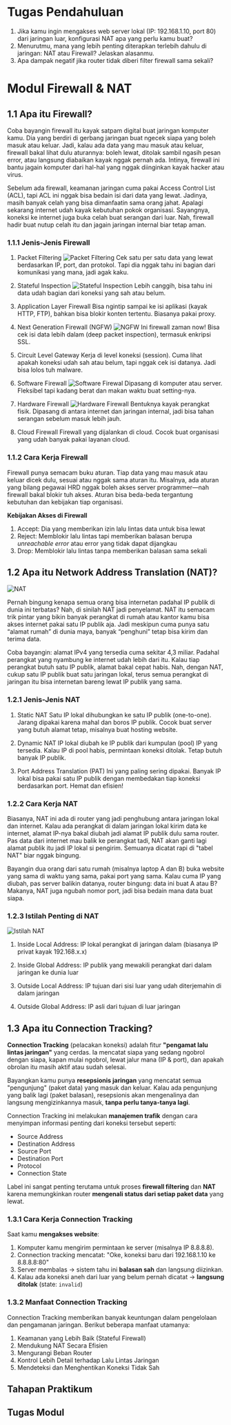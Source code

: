 # Tugas Pendahuluan
1. Jika kamu ingin mengakses web server lokal (IP: 192.168.1.10, port 80) dari jaringan luar, konfigurasi NAT apa yang perlu kamu buat?
2. Menurutmu, mana yang lebih penting diterapkan terlebih dahulu di jaringan: NAT atau Firewall? Jelaskan alasanmu.
3. Apa dampak negatif jika router tidak diberi filter firewall sama sekali?

# Modul Firewall & NAT
## 1.1 Apa itu Firewall?
Coba bayangin firewall itu kayak satpam digital buat jaringan komputer kamu. Dia yang berdiri di gerbang jaringan buat ngecek siapa yang boleh masuk atau keluar. Jadi, kalau ada data yang mau masuk atau keluar, firewall bakal lihat dulu aturannya: boleh lewat, ditolak sambil ngasih pesan error, atau langsung diabaikan kayak nggak pernah ada. Intinya, firewall ini bantu jagain komputer dari hal-hal yang nggak diinginkan kayak hacker atau virus.

Sebelum ada firewall, keamanan jaringan cuma pakai Access Control List (ACL), tapi ACL ini nggak bisa bedain isi dari data yang lewat. Jadinya, masih banyak celah yang bisa dimanfaatin sama orang jahat. Apalagi sekarang internet udah kayak kebutuhan pokok organisasi. Sayangnya, koneksi ke internet juga buka celah buat serangan dari luar. Nah, firewall hadir buat nutup celah itu dan jagain jaringan internal biar tetap aman.

### 1.1.1 Jenis-Jenis Firewall
1. Packet Filtering<d>
![Packet Filtering](images/1.1.1_PacketFiltering.png)
Cek satu per satu data yang lewat berdasarkan IP, port, dan protokol. Tapi dia nggak tahu ini bagian dari komunikasi yang mana, jadi agak kaku.

2. Stateful Inspection<d>
![Stateful Inspection](images/1.1.1_StatefulInspection.webp)
Lebih canggih, bisa tahu ini data udah bagian dari koneksi yang sah atau belum.

3. Application Layer Firewall
Bisa ngintip sampai ke isi aplikasi (kayak HTTP, FTP), bahkan bisa blokir konten tertentu. Biasanya pakai proxy.

4. Next Generation Firewall (NGFW)<d>
![NGFW](images/1.1.1_NGFW)
Ini firewall zaman now! Bisa cek isi data lebih dalam (deep packet inspection), termasuk enkripsi SSL.

5. Circuit Level Gateway
Kerja di level koneksi (session). Cuma lihat apakah koneksi udah sah atau belum, tapi nggak cek isi datanya. Jadi bisa lolos tuh malware.

6. Software Firewall<d>
![Software Firewal](images/1.1.1_SoftwareFirewall.webp)
Dipasang di komputer atau server. Fleksibel tapi kadang berat dan makan waktu buat setting-nya.

7. Hardware Firewall<d>
![Hardware Firewall](images/1.1.1_HardwareFirewall.webp)
Bentuknya kayak perangkat fisik. Dipasang di antara internet dan jaringan internal, jadi bisa tahan serangan sebelum masuk lebih jauh.

8. Cloud Firewall
Firewall yang dijalankan di cloud. Cocok buat organisasi yang udah banyak pakai layanan cloud.

### 1.1.2 Cara Kerja Firewall
Firewall punya semacam buku aturan. Tiap data yang mau masuk atau keluar dicek dulu, sesuai atau nggak sama aturan itu. Misalnya, ada aturan yang bilang pegawai HRD nggak boleh akses server programmer—nah firewall bakal blokir tuh akses. Aturan bisa beda-beda tergantung kebutuhan dan kebijakan tiap organisasi.

**Kebijakan Akses di Firewall**
1. Accept: Dia yang memberikan izin lalu lintas data untuk bisa lewat
2. Reject: Memblokir lalu lintas tapi memberikan balasan berupa *unreachable error* atau error yang tidak dapat dijangkau
3. Drop: Memblokir lalu lintas tanpa memberikan balasan sama sekali

## 1.2 Apa itu Network Address Translation (NAT)?
![NAT](images/1.2_NAT.jpg)

Pernah bingung kenapa semua orang bisa internetan padahal IP publik di dunia ini terbatas? Nah, di sinilah NAT jadi penyelamat. NAT itu semacam trik pintar yang bikin banyak perangkat di rumah atau kantor kamu bisa akses internet pakai satu IP publik aja. Jadi meskipun cuma punya satu “alamat rumah” di dunia maya, banyak “penghuni” tetap bisa kirim dan terima data.

Coba bayangin: alamat IPv4 yang tersedia cuma sekitar 4,3 miliar. Padahal perangkat yang nyambung ke internet udah lebih dari itu. Kalau tiap perangkat butuh satu IP publik, alamat bakal cepat habis. Nah, dengan NAT, cukup satu IP publik buat satu jaringan lokal, terus semua perangkat di jaringan itu bisa internetan bareng lewat IP publik yang sama.

### 1.2.1 Jenis-Jenis NAT
1. Static NAT
Satu IP lokal dihubungkan ke satu IP publik (one-to-one). Jarang dipakai karena mahal dan boros IP publik. Cocok buat server yang butuh alamat tetap, misalnya buat hosting website.

2. Dynamic NAT
IP lokal diubah ke IP publik dari kumpulan (pool) IP yang tersedia. Kalau IP di pool habis, permintaan koneksi ditolak. Tetap butuh banyak IP publik.

3. Port Address Translation (PAT)
Ini yang paling sering dipakai. Banyak IP lokal bisa pakai satu IP publik dengan membedakan tiap koneksi berdasarkan port. Hemat dan efisien!

### 1.2.2 Cara Kerja NAT
Biasanya, NAT ini ada di router yang jadi penghubung antara jaringan lokal dan internet. Kalau ada perangkat di dalam jaringan lokal kirim data ke internet, alamat IP-nya bakal diubah jadi alamat IP publik dulu sama router. Pas data dari internet mau balik ke perangkat tadi, NAT akan ganti lagi alamat publik itu jadi IP lokal si pengirim. Semuanya dicatat rapi di "tabel NAT" biar nggak bingung.

Bayangin dua orang dari satu rumah (misalnya laptop A dan B) buka website yang sama di waktu yang sama, pakai port yang sama. Kalau cuma IP yang diubah, pas server balikin datanya, router bingung: data ini buat A atau B? Makanya, NAT juga ngubah nomor port, jadi bisa bedain mana data buat siapa.

### 1.2.3 Istilah Penting di NAT
![Istilah NAT](images/1.2.3_IstilahNAT.png)
1. Inside Local Address: IP lokal perangkat di jaringan dalam (biasanya IP privat kayak 192.168.x.x)

2. Inside Global Address: IP publik yang mewakili perangkat dari dalam jaringan ke dunia luar

3. Outside Local Address: IP tujuan dari sisi luar yang udah diterjemahin di dalam jaringan

4. Outside Global Address: IP asli dari tujuan di luar jaringan

## 1.3 Apa itu Connection Tracking?
**Connection Tracking** (pelacakan koneksi) adalah fitur **"pengamat lalu lintas jaringan"** yang cerdas. Ia mencatat siapa yang sedang ngobrol dengan siapa, kapan mulai ngobrol, lewat jalur mana (IP & port), dan apakah obrolan itu masih aktif atau sudah selesai.

Bayangkan kamu punya **resepsionis jaringan** yang mencatat semua "pengunjung" (paket data) yang masuk dan keluar. Kalau ada pengunjung yang balik lagi (paket balasan), resepsionis akan mengenalinya dan langsung mengizinkannya masuk, **tanpa perlu tanya-tanya lagi**.

Connection Tracking ini melakukan **manajemen trafik** dengan cara menyimpan informasi penting dari koneksi tersebut seperti:

- Source Address
- Destination Address
- Source Port
- Destination Port
- Protocol
- Connection State

Label ini sangat penting terutama untuk proses **firewall filtering** dan **NAT** karena memungkinkan router **mengenali status dari setiap paket data** yang lewat.

### 1.3.1 Cara Kerja Connection Tracking
Saat kamu **mengakses website**:
1. Komputer kamu mengirim permintaan ke server (misalnya IP 8.8.8.8).
2. Connection tracking mencatat: "Oke, koneksi baru dari 192.168.1.10 ke 8.8.8.8:80"
3. Server membalas → sistem tahu ini **balasan sah** dan langsung diizinkan.
4. Kalau ada koneksi aneh dari luar yang belum pernah dicatat → **langsung ditolak** (state: `invalid`)

### 1.3.2 Manfaat Connection Tracking
Connection Tracking memberikan banyak keuntungan dalam pengelolaan dan pengamanan jaringan. Berikut beberapa manfaat utamanya:
1. Keamanan yang Lebih Baik (Stateful Firewall)
2. Mendukung NAT Secara Efisien
3. Mengurangi Beban Router
4. Kontrol Lebih Detail terhadap Lalu Lintas Jaringan
5. Mendeteksi dan Menghentikan Koneksi Tidak Sah

## Tahapan Praktikum

## Tugas Modul
